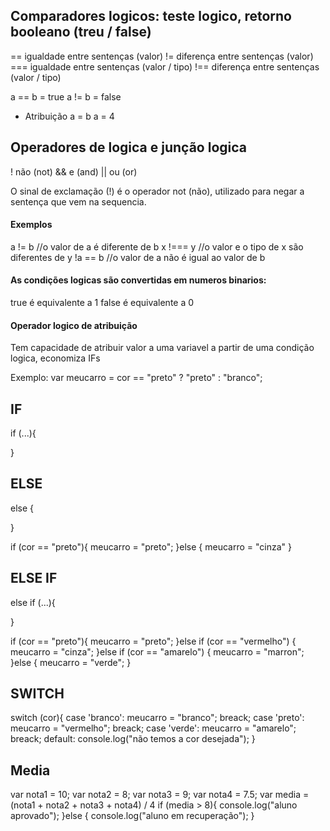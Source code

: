 ## Comparadores logicos: teste logico, retorno booleano (treu / false)
==   igualdade entre sentenças (valor)
!=   diferença entre sentenças (valor)
===  igualdade entre sentenças (valor / tipo)
!==  diferença entre sentenças (valor / tipo)

a == b = true
a != b = false

* Atribuição
a = b
a = 4

## Operadores de logica e junção logica
!   não (not)
&&  e (and)
||  ou (or)

O sinal de exclamação (!) é o operador not (não), utilizado para negar a sentença que vem na sequencia.

#### Exemplos
a != b   //o valor de a é diferente de b
x !=== y //o valor e o tipo de x são diferentes de y
!a == b  //o valor de a não é igual ao valor de b

#### As condições logicas são convertidas em numeros binarios:
true é equivalente a 1
false é equivalente a 0

#### Operador logico de atribuição
Tem capacidade de atribuir valor a uma variavel a partir de uma condição logica, economiza IFs

Exemplo:
var meucarro = cor == "preto" ? "preto" : "branco";

## IF
if (...){

}

## ELSE
else {

}

if (cor == "preto"){
    meucarro = "preto";
}else {
    meucarro = "cinza"
}

## ELSE IF
else if (...){

}

if (cor == "preto"){
    meucarro = "preto";
}else if (cor == "vermelho") {
    meucarro = "cinza";
}else if (cor == "amarelo") {
    meucarro = "marron";
}else {
    meucarro = "verde";
}

## SWITCH

switch (cor){
    case 'branco':
        meucarro = "branco";
        breack;
    case 'preto':
        meucarro = "vermelho";
        breack;
    case 'verde':
        meucarro = "amarelo";
        breack;
    default:
        console.log("não temos a cor desejada");
}

## Media
var nota1 = 10;
var nota2 = 8;
var nota3 = 9;
var nota4 = 7.5;
var media = (nota1 + nota2 + nota3 + nota4) / 4
if (media > 8){
    console.log("aluno aprovado");
}else {
    console.log("aluno em recuperação");
}

